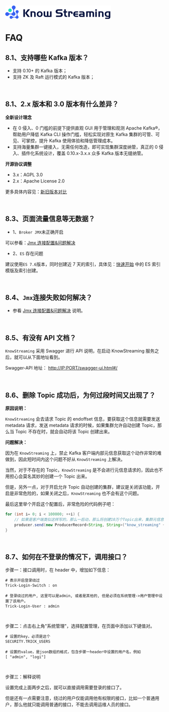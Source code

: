 
![Logo](../assets/KnowStreamingLogo.png)


# FAQ 

## 8.1、支持哪些 Kafka 版本？

- 支持 0.10+ 的 Kafka 版本；
- 支持 ZK 及 Raft 运行模式的 Kafka 版本；

&nbsp;

## 8.1、2.x 版本和 3.0 版本有什么差异？

**全新设计理念**

- 在 0 侵入、0 门槛的前提下提供直观 GUI 用于管理和观测 Apache Kafka®，帮助用户降低 Kafka CLI 操作门槛，轻松实现对原生 Kafka 集群的可管、可见、可掌控，提升 Kafka 使用体验和降低管理成本。
- 支持海量集群一键接入，无需任何改造，即可实现集群深度纳管，真正的 0 侵入、插件化系统设计，覆盖 0.10.x-3.x.x 众多 Kafka 版本无缝纳管。

**开源协议调整**

- 3.x：AGPL 3.0
- 2.x：Apache License 2.0

更多具体内容见：[新旧版本对比](https://doc.knowstreaming.com/product/9-attachment#92%E6%96%B0%E6%97%A7%E7%89%88%E6%9C%AC%E5%AF%B9%E6%AF%94)

&nbsp;

## 8.3、页面流量信息等无数据？

- 1、`Broker JMX`未正确开启

可以参看：[Jmx 连接配置&问题解决](https://doc.knowstreaming.com/product/9-attachment#91jmx-%E8%BF%9E%E6%8E%A5%E5%A4%B1%E8%B4%A5%E9%97%AE%E9%A2%98%E8%A7%A3%E5%86%B3)

- 2、`ES` 存在问题

建议使用`ES 7.6`版本，同时创建近 7 天的索引，具体见：[快速开始](./1-quick-start.md) 中的 ES 索引模版及索引创建。

&nbsp;

## 8.4、`Jmx`连接失败如何解决？

- 参看 [Jmx 连接配置&问题解决](./9-attachment#jmx-连接失败问题解决) 说明。

&nbsp;

## 8.5、有没有 API 文档？

`KnowStreaming` 采用 Swagger 进行 API 说明，在启动 KnowStreaming 服务之后，就可以从下面地址看到。

Swagger-API 地址： [http://IP:PORT/swagger-ui.html#/](http://IP:PORT/swagger-ui.html#/)

&nbsp;

## 8.6、删除 Topic 成功后，为何过段时间又出现了？

**原因说明：**

`KnowStreaming` 会去请求 Topic 的 endoffset 信息，要获取这个信息就需要发送 metadata 请求，发送 metadata 请求的时候，如果集群允许自动创建 Topic，那么当 Topic 不存在时，就会自动将该 Topic 创建出来。

**问题解决：**

因为在 `KnowStreaming` 上，禁止 Kafka 客户端内部元信息获取这个动作非常的难做到，因此短时间内这个问题不好从 `KnowStreaming` 上解决。

当然，对于不存在的 Topic，`KnowStreaming` 是不会进行元信息请求的，因此也不用担心会莫名其妙的创建一个 Topic 出来。

但是，另外一点，对于开启允许 Topic 自动创建的集群，建议是关闭该功能，开启是非常危险的，如果关闭之后，`KnowStreaming` 也不会有这个问题。

最后这里举个开启这个配置后，非常危险的代码例子吧：

```java
for (int i= 0; i < 100000; ++i) {
    // 如果是客户端类似这样写的，那么一启动，那么将创建10万个Topic出来，集群元信息瞬间爆炸，controller可能就不可服务了。
    producer.send(new ProducerRecord<String, String>("know_streaming" + i,"hello logi_km"));
}
```

&nbsp;

## 8.7、如何在不登录的情况下，调用接口？

步骤一：接口调用时，在 header 中，增加如下信息：

```shell
# 表示开启登录绕过
Trick-Login-Switch : on

# 登录绕过的用户, 这里可以是admin, 或者是其他的, 但是必须在系统管理->用户管理中设置了该用户。
Trick-Login-User : admin
```

&nbsp;

步骤二：点击右上角"系统管理"，选择配置管理，在页面中添加以下键值对。

```shell
# 设置的key，必须是这个
SECURITY.TRICK_USERS

# 设置的value，是json数组的格式，包含步骤一header中设置的用户名，例如
[ "admin", "logi"]
```

&nbsp;

步骤三：解释说明

设置完成上面两步之后，就可以直接调用需要登录的接口了。

但是还有一点需要注意，绕过的用户仅能调用他有权限的接口，比如一个普通用户，那么他就只能调用普通的接口，不能去调用运维人员的接口。
